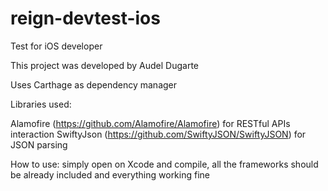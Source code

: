 # reign-devtest-ios
Test for iOS developer

This project was developed by Audel Dugarte

Uses Carthage as dependency manager

Libraries used:

Alamofire (https://github.com/Alamofire/Alamofire) for RESTful APIs interaction
SwiftyJson (https://github.com/SwiftyJSON/SwiftyJSON) for JSON parsing

How to use: simply open on Xcode and compile, all the frameworks should be already included and everything working fine
